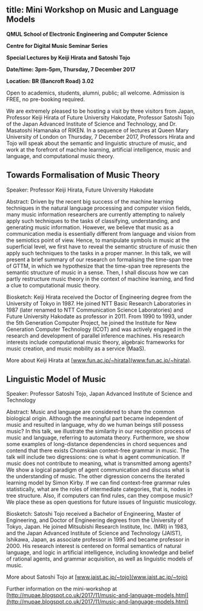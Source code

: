 title: Mini Workshop on Music and Language Models
-----------------


**QMUL School of Electronic Engineering and Computer Science**

**Centre for Digital Music Seminar Series**

**Special Lectures by Keiji Hirata and Satoshi Tojo**

**Date/time: 3pm-5pm, Thursday, 7 December 2017**

**Location: BR (Bancroft Road) 3.02**

Open to academics, students, alumni, public; all welcome. 
Admission is FREE, no pre-booking required.


We are extremely pleased to be hosting a visit by three visitors from Japan, Professor Keiji Hirata of Future University Hakodate, Professor Satoshi Tojo of the Japan Advanced Institute of Science and Technology, and Dr. Masatoshi Hamanaka of RIKEN. In a sequence of lectures at Queen Mary University of London on Thursday, 7 December 2017, Professors Hirata and Tojo will speak about the semantic and linguistic structure of music, and work at the forefront of machine learning, artificial intelligence, music and language, and computational music theory.

## Towards Formalisation of Music Theory

Speaker: Professor Keiji Hirata, Future University Hakodate

Abstract: Driven by the recent big success of the machine learning techniques in the natural language processing and computer vision fields, many music information researchers are currently attempting to naïvely apply such techniques to the tasks of classifying, understanding, and generating music information. However, we believe that music as a communication media is essentially different from language and vision from the semiotics point of view. Hence, to manipulate symbols in music at the superficial level, we first have to reveal the semantic structure of music then apply such techniques to the tasks in a proper manner. In this talk, we will present a brief summary of our research on formalising the time-span tree of GTTM, in which we hypothesize that the time-span tree represents the semantic structure of music in a sense. Then, I shall discuss how we can partly restructure music theory in the context of machine learning, and find a clue to computational music theory.


Biosketch: Keiji Hirata received the Doctor of Engineering degree from the University of Tokyo in 1987. He joined NTT Basic Research Laboratories in 1987 (later renamed to NTT Communication Science Laboratories) and Future University Hakodate as professor in 2011. From 1990 to 1993, under the 5th Generation Computer Project, he joined the Institute for New Generation Computer Technology (ICOT) and was actively engaged in the research and development of parallel inference machines. His research interests include computational music theory, algebraic frameworks for music creation, and music mobility as a service (MaaS). 

More about Keiji Hirata at [www.fun.ac.jp/~hirata](www.fun.ac.jp/~hirata).


## Linguistic Model of Music

Speaker: Professor Satoshi Tojo, Japan Advanced Institute of Science and Technology

Abstract: Music and language are considered to share the common biological origin. Although the meaningful part became independent of music and resulted in language, why do we human beings still possess music? In this talk, we illustrate the similarity in our recognition process of music and language, referring to automata theory. Furthermore, we show some examples of long-distance dependencies in chord sequences and contend that there exists Chomskian context-free grammar in music. The talk will include two digressions: one is what is agent communication. If music does not contribute to meaning, what is transmitted among agents? We show a logical paradigm of agent communication and discuss what is the understanding of music. The other digression concerns the iterated learning model by Simon Kirby. If we can find context-free grammar rules statistically, what are the roles of intermediate categories, that is, nodes in tree structure. Also, if computers can find rules, can they compose music? We place these as open questions for future issues of linguistic musicology.


Biosketch: Satoshi Tojo received a Bachelor of Engineering, Master of Engineering, and Doctor of Engineering degrees from the University of Tokyo, Japan. He joined Mitsubishi Research Institute, Inc. (MRI) in 1983, and the Japan Advanced Institute of Science and Technology (JAIST), Ishikawa, Japan, as associate professor in 1995 and became professor in 2000. His research interest is centered on formal semantics of natural language, and logic in artificial intelligence, including knowledge and belief of rational agents, and grammar acquisition, as well as linguistic models of music. 

More about Satoshi Tojo at [www.jaist.ac.jp/~tojo](www.jaist.ac.jp/~tojo)


Further information on the mini-workshop at [http://mupae.blogspot.co.uk/2017/11/music-and-language-models.html](http://mupae.blogspot.co.uk/2017/11/music-and-language-models.html)
